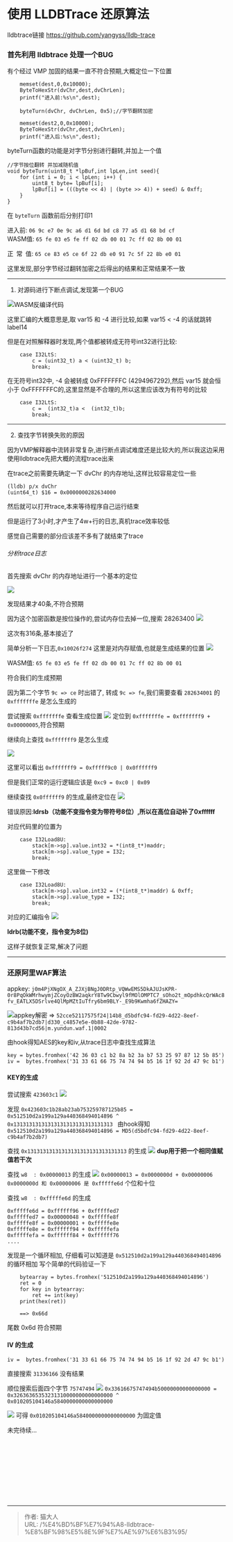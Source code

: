 # 使用 LLDBTrace 还原算法


lldbtrace链接 https://github.com/yangyss/lldb-trace

### 首先利用 lldbtrace 处理一个BUG

有个经过 VMP 加固的结果一直不符合预期,大概定位一下位置
```
    memset(dest,0,0x10000);
    ByteToHexStr(dvChr,dest,dvChrLen);
    printf("进入前:%s\n",dest);
               
    byteTurn(dvChr, dvChrLen, 0x5);//字节翻转加密
    
    memset(dest2,0,0x10000);
    ByteToHexStr(dvChr,dest,dvChrLen);
    printf("进入后:%s\n",dest);
```
byteTurn函数的功能是对字节分别进行翻转,并加上一个值
```
//字节按位翻转 并加减随机值
void byteTurn(uint8_t *lpBuf,int lpLen,int seed){
    for (int i = 0; i < lpLen; i++) {
        uint8_t byte= lpBuf[i];
        lpBuf[i] = (((byte << 4) | (byte >> 4)) + seed) & 0xff;
    }
}
```


在 `byteTurn` 函数前后分别打印1

进入前: `06 9c e7 0e 9c a6 d1 6d bd c8 77 a5 d1 68 bd cf`  
WASM值:    `65 fe 03 e5 fe ff 02 db 00 01 7c ff 02 8b 00 01`

正&ensp;常&ensp;值:   `65 ce 83 e5 ce 6f 22 db e0 91 7c 5f 22 8b e0 01`

这里发现,部分字节经过翻转加密之后得出的结果和正常结果不一致

---
1. 对源码进行下断点调试,发现第一个BUG

![WASM反编译代码](media/16822141891122/16822178655537.jpg)

这里汇编的大概意思是,取 var15 和 -4 进行比较,如果 var15 < -4 的话就跳转label14

但是在对照解释器时发现,两个值都被转成无符号int32进行比较:
```
    case I32LtS:
        c = (uint32_t) a < (uint32_t) b;
        break;
```
在无符号int32中, -4 会被转成 0xFFFFFFFC (4294967292),然后 var15 就会恒小于 0xFFFFFFFC的,这里显然是不合理的,所以这里应该改为有符号的比较
```
    case I32LtS:
        c =  (int32_t)a <  (int32_t)b;
        break;
```

---
2. 查找字节转换失败的原因

因为VMP解释器中流转非常复杂,进行断点调试难度还是比较大的,所以我这边采用使用lldbtrace先把大概的流程trace出来

在trace之前需要先确定一下 dvChr 的内存地址,这样比较容易定位一些

```
(lldb) p/x dvChr
(uint64_t) $16 = 0x0000000282634000
```

然后就可以打开trace,本来等待程序自己运行结束

但是运行了3小时,才产生了4w+行的日志,真机trace效率较低

感觉自己需要的部分应该差不多有了就结束了trace

###### 分析trace日志
首先搜索 dvChr 的内存地址进行一个基本的定位

![](media/16822141891122/16822196604160.jpg)

发现结果才40条,不符合预期

因为这个加密函数是按位操作的,尝试内存位去掉一位,搜索 28263400 
![](media/16822141891122/16822197621953.jpg)

这次有316条,基本接近了

简单分析一下日志,`0x10026f274` 这里是对内存赋值,也就是生成结果的位置
![](media/16822141891122/16822200629323.jpg)

WASM值:    `65 fe 03 e5 fe ff 02 db 00 01 7c ff 02 8b 00 01`

符合我们的生成预期

因为第二个字节 `9c => ce` 时出错了, 转成 `9c => fe`,我们需要查看 `282634001` 的 `0xfffffffe` 是怎么生成的

尝试搜索 `0xfffffffe` 查看生成位置
![](media/16822141891122/16822203412613.jpg)
定位到 `0xfffffffe = 0xfffffff9 + 0x00000005`,符合预期

继续向上查找 `0xfffffff9` 是怎么生成

![](media/16822141891122/16822213491024.jpg)

这里可以看出  `0xfffffff9 = 0xfffff9c0 | 0x0ffffff9`

但是我们正常的运行逻辑应该是 `0xc9 = 0xc0 | 0x09`

继续查找 `0x0ffffff9` 的生成,最终定位在
![](media/16822141891122/16822216516175.jpg)

错误原因:**ldrsb（功能不变指令变为带符号8位）,所以在高位自动补了0xffffff**

对应代码里的位置为
```
    case I32Load8U:
        stack[m->sp].value.int32 = *(int8_t*)maddr;
        stack[m->sp].value_type = I32;
        break;
```
这里做一下修改
```
    case I32Load8U:
        stack[m->sp].value.int32 = (*(int8_t*)maddr) & 0xff;
        stack[m->sp].value_type = I32;
        break;
```
对应的汇编指令
![](media/16822141891122/16822242733481.jpg)

**ldrb(功能不变，指令变为8位)** 

这样子就恢复正常,解决了问题

---

### 还原阿里WAF算法

appkey:
`j0m4PjXNgOX_A_ZJXjBNgJ0DRtp_VQWwEMS5DkAJUJsKPR-0r8PqOkWMrhwymjZCoyOzBW2aqkrY8Tw9Cbwyl9fMOlOMPTC7_sOho2t_mOpdhkcQrWAc8fv_EATLX5DSrlve4QlMpMZtIuTfry6bm9BLY-_E9b9Kwmha6fZHAZY=`


![appkey解密](media/16822141891122/16823014083387.jpg)
=> `52cce52117575f24|14b8_d5bdfc94-fd29-4d22-8eef-c9b4af7b2db7|d330_c4857e5e-0b88-42de-9782-813d43b7cd56|m.yundun.waf.1|0002`

由hook得知AES的key和iv,从trace日志中查找生成算法
```
key = bytes.fromhex('42 36 03 c1 b2 8a b2 3a b7 53 25 97 87 12 5b 85')
iv =  bytes.fromhex('31 33 61 66 75 74 74 94 b5 16 1f 92 2d 47 9c b1')
```

#### KEY的生成
尝试搜索 `423603c1` 
![](media/16822141891122/16823021494590.jpg)

发现
`0x423603c1b28ab23ab753259787125b85 = 0x512510d2a199a129a440368494014896 ^ 0x13131313131313131313131313131313
`
由hook得知 
`0x512510d2a199a129a440368494014896 = MD5(d5bdfc94-fd29-4d22-8eef-c9b4af7b2db7)`

查找 `0x13131313131313131313131313131313` 的生成
![](media/16822141891122/16823027251438.jpg)
**dup用于把一个相同值赋值若干次**


查找 `w8  : 0x00000013` 的生成
![](media/16822141891122/16823035787249.jpg)
`0x00000013 = 0x0000000d + 0x00000006`
`0x0000000d 和 0x00000006 是 0xfffffe6d` 个位和十位


查找 `w8  : 0xfffffe6d` 的生成
```
0xfffffe6d = 0xffffff96 + 0xfffffed7
0xfffffed7 = 0x00000048 + 0xfffffe8f
0xfffffe8f = 0x00000001 + 0xfffffe8e
0xfffffe8e = 0xffffff94 + 0xfffffefa
0xfffffefa = 0xffffff84 + 0xffffff76
....

```
发现是一个循环相加, 仔细看可以知道是 `0x512510d2a199a129a440368494014896` 的循环相加
写个简单的代码验证一下
```
    bytearray = bytes.fromhex('512510d2a199a129a440368494014896')
    ret = 0
    for key in bytearray:
        ret += int(key)
    print(hex(ret))
    
    ==> 0x66d 
```
尾数 0x6d 符合预期

#### IV 的生成
`iv =  bytes.fromhex('31 33 61 66 75 74 74 94 b5 16 1f 92 2d 47 9c b1')`

直接搜索 `31336166` 没有结果

顺位搜索后面四个字节 `75747494`
![](media/16822141891122/16823062467766.jpg)
`0x33616675747494b50000000000000000 = 0x32636365353231310000000000000000 ^ 0x010205104146a5840000000000000000`

![](media/16822141891122/16823077598627.jpg)
可得 `0x010205104146a5840000000000000000` 为固定值

未完待续...












































    



<br><br><br><br><br><br><br><br>

---

> 作者: 猫大人  
> URL: /%E4%BD%BF%E7%94%A8-lldbtrace-%E8%BF%98%E5%8E%9F%E7%AE%97%E6%B3%95/  

